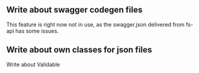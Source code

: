 


## Write about swagger codegen files

This feature is right now not in use, 
as the swagger.json delivered from fs-api has some issues.

## Write about own classes for json files

Write about Validable